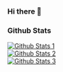 ### Hi there 👋

<h3>Github Stats</h3>
<a href="https://github-readme-stats.vercel.app/api?username=NoJokeFNA&theme=vue-dark&hide_border=true&include_all_commits=false&count_private=false" target="_blank"><img alt="Github Stats 1" src="https://github-readme-stats.vercel.app/api?username=NoJokeFNA&theme=vue-dark&hide_border=true&include_all_commits=false&count_private=false" /></a>
<br />
<a href="https://github-readme-streak-stats.herokuapp.com/?user=NoJokeFNA&theme=vue-dark&hide_border=true" target="_blank"><img alt="Github Stats 2" src="https://github-readme-streak-stats.herokuapp.com/?user=NoJokeFNA&theme=vue-dark&hide_border=true" /></a>
<br />
<a href="https://github-readme-stats.vercel.app/api/top-langs/?username=NoJokeFNA&theme=vue-dark&hide_border=true&include_all_commits=false&count_private=false&layout=compact" target="_blank"><img alt="Github Stats 3" src="https://github-readme-stats.vercel.app/api/top-langs/?username=NoJokeFNA&theme=vue-dark&hide_border=true&include_all_commits=false&count_private=false&layout=compact" /></a>
